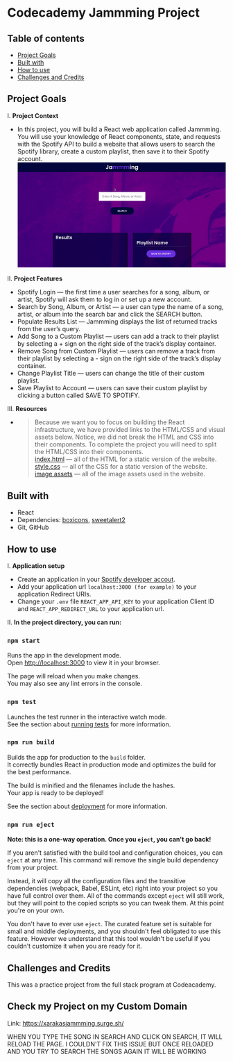 # Codecademy Jammming Project

## Table of contents

- [Project Goals](#project-goals)
- [Built with](#built-with)
- [How to use](#how-to-use)
- [Challenges and Credits](#challenges-and-credits)

## Project Goals

I. **Project Context**

- In this project, you will build a React web application called Jammming. You will use your knowledge of React components, state, and requests with the Spotify API to build a website that allows users to search the Spotify library, create a custom playlist, then save it to their Spotify account.
  ![image](https://github.com/RahimGuerfi/Jammming/blob/3ca9ecccc6913b746b03f14c72d42866208c8ee6/public/preview.gif)

II. **Project Features**

- Spotify Login — the first time a user searches for a song, album, or artist, Spotify will ask them to log in or set up a new account.
- Search by Song, Album, or Artist — a user can type the name of a song, artist, or album into the search bar and click the SEARCH button.
- Populate Results List — Jammming displays the list of returned tracks from the user’s query.
- Add Song to a Custom Playlist — users can add a track to their playlist by selecting a + sign on the right side of the track’s display container.
- Remove Song from Custom Playlist — users can remove a track from their playlist by selecting a - sign on the right side of the track’s display container.
- Change Playlist Title — users can change the title of their custom playlist.
- Save Playlist to Account — users can save their custom playlist by clicking a button called SAVE TO SPOTIFY.

III. **Resources**

- > Because we want you to focus on building the React infrastructure, we have provided links to the HTML/CSS and visual assets below. Notice, we did not break the HTML and CSS into their components. To complete the project you will need to split the HTML/CSS into their components.
  > <br> [index.html](https://s3.amazonaws.com/codecademy-content/programs/react/jammming/static-html-css/indexHtml.txt) — all of the HTML for a static version of the website.
  > <br> [style.css](https://s3.amazonaws.com/codecademy-content/programs/react/jammming/static-html-css/indexCss.txt) — all of the CSS for a static version of the website.
  > <br> [image assets](https://s3.amazonaws.com/codecademy-content/programs/react/jammming/image_assets.zip) — all of the image assets used in the website.

## Built with

- React
- Dependencies: [boxicons](https://boxicons.com/), [sweetalert2](https://sweetalert2.github.io/)
- Git, GitHub

## How to use

I. **Application setup**

- Create an application in your [Spotify developer accout](https://developer.spotify.com/dashboard/applications).
- Add your application url `localhost:3000 (for example)` to your application Redirect URIs.
- Change your `.env` file `REACT_APP_API_KEY` to your application Client ID and `REACT_APP_REDIRECT_URL` to your application url.

II. **In the project directory, you can run:**

### `npm start`

Runs the app in the development mode.\
Open [http://localhost:3000](http://localhost:3000) to view it in your browser.

The page will reload when you make changes.\
You may also see any lint errors in the console.

### `npm test`

Launches the test runner in the interactive watch mode.\
See the section about [running tests](https://facebook.github.io/create-react-app/docs/running-tests) for more information.

### `npm run build`

Builds the app for production to the `build` folder.\
It correctly bundles React in production mode and optimizes the build for the best performance.

The build is minified and the filenames include the hashes.\
Your app is ready to be deployed!

See the section about [deployment](https://facebook.github.io/create-react-app/docs/deployment) for more information.

### `npm run eject`

**Note: this is a one-way operation. Once you `eject`, you can't go back!**

If you aren't satisfied with the build tool and configuration choices, you can `eject` at any time. This command will remove the single build dependency from your project.

Instead, it will copy all the configuration files and the transitive dependencies (webpack, Babel, ESLint, etc) right into your project so you have full control over them. All of the commands except `eject` will still work, but they will point to the copied scripts so you can tweak them. At this point you're on your own.

You don't have to ever use `eject`. The curated feature set is suitable for small and middle deployments, and you shouldn't feel obligated to use this feature. However we understand that this tool wouldn't be useful if you couldn't customize it when you are ready for it.

## Challenges and Credits

This was a practice project from the full stack program at Codeacademy.

## Check my Project on my Custom Domain

Link: https://xarakasjammming.surge.sh/

WHEN YOU TYPE THE SONG IN SEARCH AND CLICK ON SEARCH, IT WILL RELOAD THE PAGE. I COULDN'T FIX THIS ISSUE BUT ONCE RELOADED AND YOU TRY TO SEARCH THE SONGS AGAIN IT WILL BE WORKING

